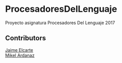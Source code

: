# ProcesadoresDelLenguaje
Proyecto asignatura Procesadores Del Lenguaje 2017  
## Contributors
[Jaime Elcarte](https://github.com/jaimeelcarte)  
[Mikel Ardanaz](https://github.com/MikelArdanaz)
